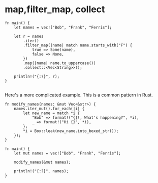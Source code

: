 # map,filter_map, collect


```rust,editable
fn main() {
    let names = vec!["Bob", "Frank", "Ferris"];

    let r = names
        .iter()
        .filter_map(|name| match name.starts_with("F") {
            true => Some(name),
            false => None,
        })
        .map(|name| name.to_uppercase())
        .collect::<Vec<String>>();

    println!("{:?}", r);
}


```

Here's a more complicated example.  This is a common pattern in Rust.

```rust,editable
fn modify_names(names: &mut Vec<&str>) {
    names.iter_mut().for_each(|i| {
        let new_name = match *i {
            "Bob" => format!("{}!, What's happening?", *i),
            _ => format!("Hi {}", *i),
        };
        *i = Box::leak(new_name.into_boxed_str());
    });
}

fn main() {
    let mut names = vec!["Bob", "Frank", "Ferris"];

    modify_names(&mut names);

    println!("{:?}", names);
}
```